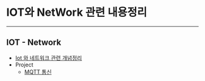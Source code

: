 # IOT와 NetWork 관련 내용정리 

---

## IOT - Network

- [Iot 와 네트워크 관련 개념정리](https://github.com/wonyoung0207/TIL/tree/master/Iot%20%EC%99%80%20%EB%84%A4%ED%8A%B8%EC%9B%8C%ED%81%AC)
- Project
  - [MQTT 통신](https://github.com/wonyoung0207/IOT-NetWork/tree/master/MQTT%20%ED%86%B5%EC%8B%A0%EC%9D%84%20%EC%9D%B4%EC%9A%A9%ED%95%9C%20%EC%84%9C%EC%82%AC%EC%B6%94%EC%B2%9C%EB%8F%84%EC%84%9C)


